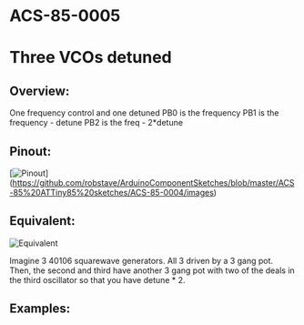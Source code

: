 # ACS-85-0005
Three VCOs detuned
==============

## Overview:
One frequency control and one detuned
PB0 is the frequency
PB1 is the frequency - detune
PB2 is the freq - 2*detune

 

## Pinout:
[![Pinout](https://github.com/robstave/ArduinoComponentSketches/blob/master/ACS-85%20ATTiny85%20sketches/ACS-85-0005/images/ACS-85-0005.png)] (https://github.com/robstave/ArduinoComponentSketches/blob/master/ACS-85%20ATTiny85%20sketches/ACS-85-0004/images)

## Equivalent:
![Equivalent](https://github.com/robstave/ArduinoComponentSketches/blob/master/ACS-85%20ATTiny85%20sketches/ACS-85-0005/images/ACS-85-0005eq.png)

  Imagine 3 40106 squarewave generators.  All 3 driven by a 3 gang pot.
  Then, the second and third have another 3 gang pot with two of the deals in the third oscillator so that you have detune * 2.
 
## Examples:

 
